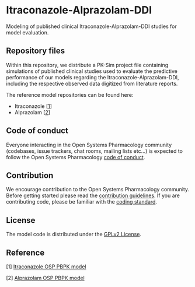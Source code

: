 # Itraconazole-Alprazolam-DDI

Modeling of published clinical Itraconazole-Alprazolam-DDI studies for model evaluation.


## Repository files

Within this repository, we distribute a PK-Sim project file containing simulations of published clinical studies used to evaluate the predictive performance of our models regarding the Itraconazole-Alprazolam-DDI, including the respective observed data digitized from literature reports.

The reference model repositories can be found here:

- Itraconazole [[1](#reference)]
- Alprazolam [[2](#reference)]

## Code of conduct

Everyone interacting in the Open Systems Pharmacology community (codebases, issue trackers, chat rooms, mailing lists etc...) is expected to follow the Open Systems Pharmacology [code of conduct](https://github.com/Open-Systems-Pharmacology/Suite/blob/master/CODE_OF_CONDUCT.md#contributor-covenant-code-of-conduct).

## Contribution

We encourage contribution to the Open Systems Pharmacology community. Before getting started please read the [contribution guidelines](https://github.com/Open-Systems-Pharmacology/Suite/blob/master/CONTRIBUTING.md#ways-to-contribute). If you are contributing code, please be familiar with the [coding standard](https://github.com/Open-Systems-Pharmacology/Suite/blob/master/CODING_STANDARDS.md#visual-studio-settings).

## License

The model code is distributed under the [GPLv2 License](https://github.com/Open-Systems-Pharmacology/Suite/blob/develop/LICENSE).

## Reference

[1] [Itraconazole OSP PBPK model](https://github.com/Open-Systems-Pharmacology/Itraconazole-Model)

[2] [Alprazolam OSP PBPK model](https://github.com/Open-Systems-Pharmacology/Alprazolam-Model)

